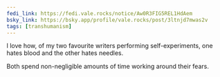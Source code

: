 ```yaml
---
fedi_link: https://fedi.vale.rocks/notice/Aw0R3FIG5REL1HdAem
bsky_link: https://bsky.app/profile/vale.rocks/post/3ltnjd7mwas2v
tags: [transhumanism]
---
```


I love how, of my two favourite writers performing self-experiments, one hates blood and the other hates needles.

Both spend non-negligible amounts of time working around their fears.
